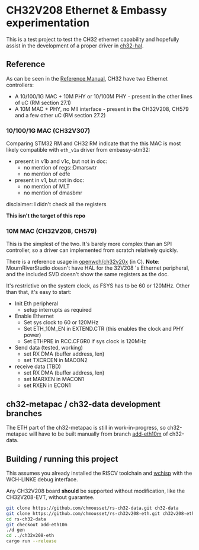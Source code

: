 # CH32V208 Ethernet & Embassy experimentation
This is a test project to test the CH32 ethernet capability and hopefully assist in the development
of a proper driver in [ch32-hal](https://github.com/ch32-rs/ch32-hal).

## Reference
As can be seen in the [Reference Manual](https://www.wch-ic.com/downloads/CH32FV2x_V3xRM_PDF.html),
CH32 have two Ethernet controllers:
- A 10/100/1G MAC + 10M PHY or 10/100M PHY - present in the other lines of uC (RM section 27.1)
- A 10M MAC + PHY, no MII interface - present in the CH32V208, CH579 and a few other uC (RM section 27.2)

### 10/100/1G MAC (CH32V307)
Comparing STM32 RM and CH32 RM indicate that the this MAC is most likely compatible with `eth_v1a`
driver from embassy-stm32:
- present in v1b and v1c, but not in doc:
  - no mention of regs::Dmarswtr
  - no mention of edfe
- present in v1, but not in doc:
  - no mention of MLT
  - no mention of dmasbmr

disclaimer: I didn't check all the registers

**This isn't the target of this repo**

### 10M MAC (CH32V208, CH579)
This is the simplest of the two. It's barely more complex than an SPI controller, so a driver can
implemented from scratch relatively quickly.

There is a reference usage in [openwch/ch32v20x](https://github.com/openwch/ch32v20x) (in C).
**Note**: MournRiverStudio doesn't have HAL for the 32V208 's Ethernet peripheral, and the included
SVD doesn't show the same registers as the doc.

It's restrictive on the system clock, as FSYS has to be 60 or 120MHz. Other than that, it's easy to
start:

- Init Eth peripheral
  - setup interrupts as required
- Enable Ethernet
  - Set sys clock to 60 or 120MHz
  - Set ETH_10M_EN in EXTEND.CTR (this enables the clock and PHY power)
  - Set ETHPRE in RCC.CFGR0 if sys clock is 120MHz
- Send data (tested, working)
  - set RX DMA (buffer address, len)
  - set TXCRCEN in MACON2
- receive data (TBD)
  - set RX DMA (buffer address, len)
  - set MARXEN in MACON1
  - set RXEN in ECON1


## ch32-metapac / ch32-data development branches
The ETH part of the ch32-metapac is still in work-in-progress, so ch32-metapac will have to be
built manually from branch [add-eth10m](https://github.com/chmousset/rs-ch32-data/tree/add-eth10m)
of ch32-data.

## Building / running this project
This assumes you already installed the RISCV toolchain and [wchisp](https://ch32-rs.github.io/wchisp/)
with the WCH-LINKE debug interface.

Any CH32V208 board **should** be supported without modification, like the CH32V208-EVT, without
guarantee.

```bash
git clone https://github.com/chmousset/rs-ch32-data.git ch32-data
git clone https://github.com/chmousset/rs-ch32v208-eth.git ch32v208-eth
cd rs-ch32-data
git checkout add-eth10m
./d gen
cd ../ch32v208-eth
cargo run --release
```
